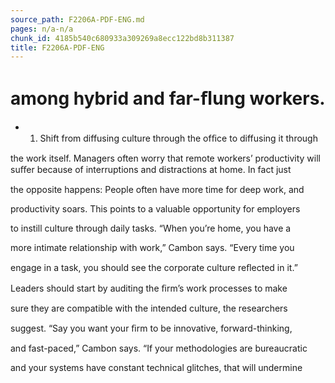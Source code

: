 ```yaml
---
source_path: F2206A-PDF-ENG.md
pages: n/a-n/a
chunk_id: 4185b540c680933a309269a8ecc122bd8b311387
title: F2206A-PDF-ENG
---
```

# among hybrid and far-ﬂung workers.

- 1. Shift from diffusing culture through the ofﬁce to diffusing it through

the work itself. Managers often worry that remote workers’ productivity will suﬀer because of interruptions and distractions at home. In fact just

the opposite happens: People often have more time for deep work, and

productivity soars. This points to a valuable opportunity for employers

to instill culture through daily tasks. “When you’re home, you have a

more intimate relationship with work,” Cambon says. “Every time you

engage in a task, you should see the corporate culture reﬂected in it.”

Leaders should start by auditing the ﬁrm’s work processes to make

sure they are compatible with the intended culture, the researchers

suggest. “Say you want your ﬁrm to be innovative, forward-thinking,

and fast-paced,” Cambon says. “If your methodologies are bureaucratic

and your systems have constant technical glitches, that will undermine
